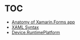 # TOC
* [Anatomy of Xamarin.Forms app](https://github.com/hovermind/XF/blob/master/xf-anatomy.md)
* [XAML Syntax](https://github.com/hovermind/XF/blob/master/syntax-variation.md)
* [Device.RuntimePlatform](https://github.com/hovermind/XF/blob/master/runtime-platform.md)
